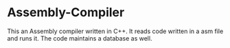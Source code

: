 # Assembly-Compiler

This an Assembly compiler written in C++. It reads code written in a asm file and runs it. The code maintains a database as well.
